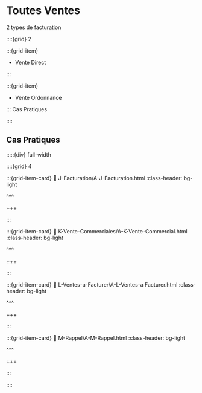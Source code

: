 # Toutes Ventes

2 types de facturation 

::::{grid} 2

:::{grid-item}

- Vente Direct

:::

:::{grid-item}

- Vente Ordonnance

::: Cas Pratiques

::::


## Cas Pratiques


:::::{div} full-width

::::{grid} 4

:::{grid-item-card}
:link: J-Facturation/A-J-Facturation.html
:class-header: bg-light


^^^


+++


:::

:::{grid-item-card} 
:link: K-Vente-Commerciales/A-K-Vente-Commercial.html
:class-header: bg-light

^^^


+++


:::

:::{grid-item-card}
:link: L-Ventes-a-Facturer/A-L-Ventes-a Facturer.html
:class-header: bg-light


^^^


+++


:::

:::{grid-item-card}
:link: M-Rappel/A-M-Rappel.html
:class-header: bg-light


^^^


+++


:::

::::


